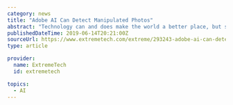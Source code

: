 ```yaml
---
category: news
title: "Adobe AI Can Detect Manipulated Photos"
abstract: "Technology can and does make the world a better place, but some of the tools we use to make positive change can also be turned against us to promote falsehoods. Adobe hopes to help slow the spread of fake news with tools to detect manipulated images."
publishedDateTime: 2019-06-14T20:21:00Z
sourceUrl: https://www.extremetech.com/extreme/293243-adobe-ai-can-detect-manipulated-photos
type: article

provider:
  name: ExtremeTech
  id: extremetech

topics:
  - AI
---
```

